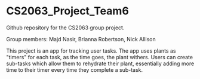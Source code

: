# CS2063_Project_Team6

Github repository for the CS2063 group project. 

Group members: Majd Nasir, Brianna Robertson, Nick Allison

This project is an app for tracking user tasks. The app uses plants as "timers" for each task, as the time goes, the plant withers. Users can create sub-tasks which allow them to rehydrate their plant, essentially adding more time to their timer every time they complete a sub-task. 
